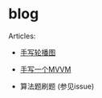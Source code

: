 # blog

Articles:
* [手写轮播图](./store/case/Carousel)
* [手写一个MVVM](./store/case/MVVM)
    
* 算法题刷题 (参见issue)
